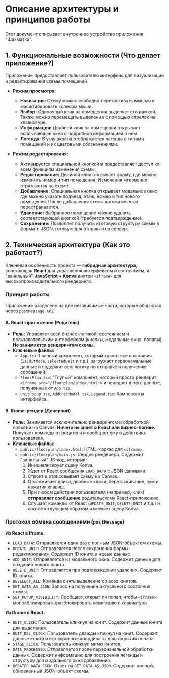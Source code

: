 # Описание архитектуры и принципов работы

Этот документ описывает внутреннее устройство приложения "Шахматка".

## 1. Функциональные возможности (Что делает приложение?)

Приложение предоставляет пользователю интерфейс для визуализации и редактирования схемы помещений.

-   **Режим просмотра:**
    -   **Навигация:** Схему можно свободно перетаскивать мышью и масштабировать колесом мыши.
    -   **Выбор:** Одиночный клик на помещении выделяет его рамкой. Также можно перемещать выделение с помощью стрелок на клавиатуре.
    -   **Информация:** Двойной клик на помещении открывает всплывающее окно с подробной информацией о нем.
    -   **Легенда:** В углу экрана отображается легенда с типами помещений и их цветовыми обозначениями.

-   **Режим редактирования:**
    -   Активируется специальной кнопкой и предоставляет доступ ко всем функциям изменения схемы.
    -   **Редактирование:** Двойной клик открывает форму, где можно изменить номер и тип помещения. Изменения мгновенно отражаются на схеме.
    -   **Добавление:** Специальная кнопка открывает модальное окно, где можно указать подъезд, этаж, номер и тип нового помещения. После добавления схема автоматически перестраивается.
    -   **Удаление:** Выбранное помещение можно удалить соответствующей кнопкой (требуется подтверждение).
    -   **Сохранение:** Позволяет получить итоговую структуру схемы в формате JSON, готовую для отправки на сервер.

## 2. Техническая архитектура (Как это работает?)

Ключевая особенность проекта — **гибридная архитектура**, сочетающая **React** для управления интерфейсом и состоянием, и "ванильный" **JavaScript + Konva** внутри `<iframe>` для высокопроизводительного рендеринга.

### Принцип работы

Приложение разделено на две независимые части, которые общаются через `postMessage API`.

#### A. React-приложение (Родитель)

-   **Роль:** Управляет всей бизнес-логикой, состоянием и пользовательским интерфейсом (кнопки, модальные окна, попапы). **Не занимается рендерингом схемы.**
-   **Ключевые файлы:**
    -   `App.tsx`: Главный компонент, который хранит все состояния (`isEditMode`, `selectedUnit` и т.д.), загружает первоначальные данные и содержит всю логику по отправке и получению сообщений.
    -   `FloorPlan.tsx`: "Глупый" компонент, который просто рендерит `<iframe src="/floorplan/index.html">` и передает в него данные, полученные от `App.tsx`.
    -   `UnitPopup.tsx`, `AddUnitModal.tsx`, `Legend.tsx`: Компоненты интерфейса.

#### B. Iframe-рендер (Дочерний)

-   **Роль:** Занимается исключительно рендерингом и обработкой событий на Canvas. **Ничего не знает о React или бизнес-логике.** Получает команды от родителя и сообщает ему о действиях пользователя.
-   **Ключевые файлы:**
    -   `public/floorplan/index.html`: HTML-каркас для `<iframe>`.
    -   `public/floorplan/main.js`: Сердце рендерера. Содержит "ванильный" JS-код, который:
        1.  Инициализирует сцену Konva.
        2.  Ждет от React сообщения `LOAD_DATA` с JSON-данными.
        3.  Строит и отрисовывает схему на Canvas.
        4.  Отслеживает клики, двойные клики, перетаскивание, зум и нажатия клавиш.
        5.  При любом действии пользователя (например, клик) **отправляет сообщение** родительскому React-приложению.
        6.  Слушает команды от React (`UPDATE_UNIT`, `DELETE_UNIT` и т.д.) и соответствующим образом изменяет сцену Konva.

### Протокол обмена сообщениями (`postMessage`)

**Из React в Iframe:**

-   `LOAD_DATA`: Отправляется один раз с полным JSON-объектом схемы.
-   `UPDATE_UNIT`: Отправляется после сохранения формы редактирования. Содержит ID юнита и новые данные.
-   `ADD_UNIT`: Отправляется из модального окна. Содержит данные для создания нового юнита.
-   `DELETE_UNIT`: Отправляется при подтверждении удаления. Содержит ID юнита.
-   `DESELECT_ALL`: Команда снять выделение со всех юнитов.
-   `GET_DATA_AS_JSON`: Запрос на получение актуального состояния схемы.
-   `SET_POPUP_VISIBILITY`: Сообщает, открыт ли попап, чтобы `<iframe>` мог заблокировать/разблокировать навигацию с клавиатуры.

**Из Iframe в React:**

-   `UNIT_CLICK`: Пользователь кликнул на юнит. Содержит данные юнита для выделения.
-   `UNIT_DBL_CLICK`: Пользователь дважды кликнул на юнит. Содержит данные юнита и его экранные координаты для открытия попапа.
-   `STAGE_CLICK`: Пользователь кликнул мимо юнитов.
-   `DATA_PROCESSED`: Отправляется после первоначальной обработки данных. Содержит информацию для построения легенды и структуру для модального окна добавления.
-   `UPDATED_DATA_JSON`: Ответ на `GET_DATA_AS_JSON`. Содержит полный, обновленный JSON-объект схемы.
